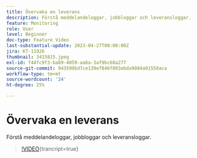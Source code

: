 ```yaml
---
title: Övervaka en leverans
description: Förstå meddelandeloggar, jobbloggar och leveransloggar.
feature: Monitoring
role: User
level: Beginner
doc-type: Feature Video
last-substantial-update: 2023-04-27T00:00:00Z
jira: KT-11926
thumbnail: 3415815.jpeg
exl-id: f44fc9f3-ba89-4059-aa6a-3af9bc68a277
source-git-commit: 943599bd7ce139ef846f093ebda9084a91550aca
workflow-type: tm+mt
source-wordcount: '24'
ht-degree: 25%

---
```


# Övervaka en leverans

Förstå meddelandeloggar, jobbloggar och leveransloggar.

>[!VIDEO](https://video.tv.adobe.com/v/3415815/?learn=on){trancript=true}
